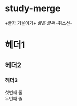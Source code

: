# study-merge

   +글자 기울이기+
   *굵은 글씨*
   -취소선-
# 헤더1
## 헤더2
### 헤더3
   
   첫번째 줄   
   두번째 줄   
   
